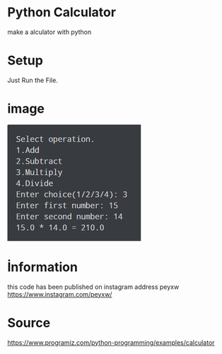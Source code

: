 # Python Calculator
make a alculator with python 
# Setup
Just Run the File.
# image
![img](1.png)
# İnformation
this code has been published on instagram address peyxw
https://www.instagram.com/peyxw/
# Source
https://www.programiz.com/python-programming/examples/calculator

